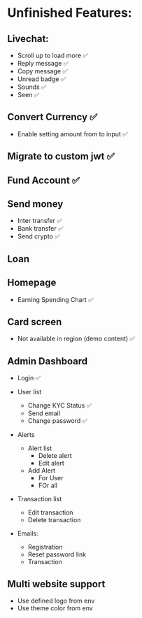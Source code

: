 # Unfinished Features:
<!-- ✔❌✅☑ -->
## Livechat:
   - Scroll up to load more ✅
   - Reply message ✅
   - Copy message ✅
   - Unread badge ✅
   - Sounds ✅
   - Seen ✅

## Convert Currency ✅
   - Enable setting amount from to input ✅

## Migrate to custom jwt ✅

## Fund Account ✅

## Send money
   - Inter transfer ✅
   - Bank transfer ✅
   - Send crypto ✅

## Loan

## Homepage
   - Earning Spending Chart ✅

## Card screen 
   - Not available in region (demo content) ✅

## Admin Dashboard
   - Login ✅
   - User list
       - Change KYC Status ✅
       - Send email
       - Change password ✅

   - Alerts
       - Alert list
           - Delete alert
           - Edit alert
       - Add Alert
           - For User
           - FOr all

   - Transaction list
       - Edit transaction
       - Delete transaction
       
   - Emails:
       - Registration
       - Reset password link
       - Transaction

## Multi website support
   - Use defined logo from env
   - Use theme color from env